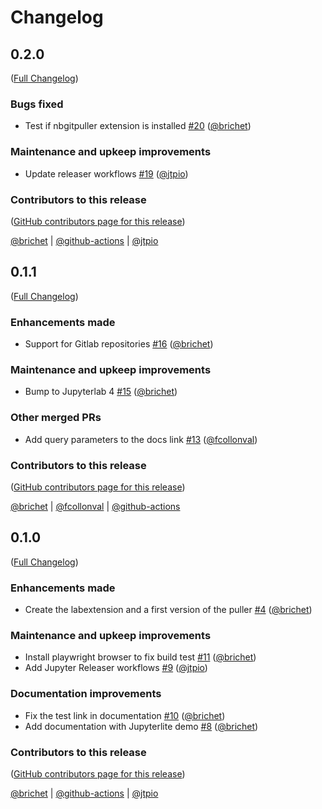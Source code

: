 # Changelog

<!-- <START NEW CHANGELOG ENTRY> -->

## 0.2.0

([Full Changelog](https://github.com/jupyterlite/litegitpuller/compare/v0.1.1...f83164e44cadd061bc74aef5e60ed017c59666f8))

### Bugs fixed

- Test if nbgitpuller extension is installed [#20](https://github.com/jupyterlite/litegitpuller/pull/20) ([@brichet](https://github.com/brichet))

### Maintenance and upkeep improvements

- Update releaser workflows [#19](https://github.com/jupyterlite/litegitpuller/pull/19) ([@jtpio](https://github.com/jtpio))

### Contributors to this release

([GitHub contributors page for this release](https://github.com/jupyterlite/litegitpuller/graphs/contributors?from=2023-12-19&to=2024-07-24&type=c))

[@brichet](https://github.com/search?q=repo%3Ajupyterlite%2Flitegitpuller+involves%3Abrichet+updated%3A2023-12-19..2024-07-24&type=Issues) | [@github-actions](https://github.com/search?q=repo%3Ajupyterlite%2Flitegitpuller+involves%3Agithub-actions+updated%3A2023-12-19..2024-07-24&type=Issues) | [@jtpio](https://github.com/search?q=repo%3Ajupyterlite%2Flitegitpuller+involves%3Ajtpio+updated%3A2023-12-19..2024-07-24&type=Issues)

<!-- <END NEW CHANGELOG ENTRY> -->

## 0.1.1

([Full Changelog](https://github.com/jupyterlite/litegitpuller/compare/v0.1.0...ef363d22392b65ee2efa58c75bcbd1b98c61a1d6))

### Enhancements made

- Support for Gitlab repositories [#16](https://github.com/jupyterlite/litegitpuller/pull/16) ([@brichet](https://github.com/brichet))

### Maintenance and upkeep improvements

- Bump to Jupyterlab 4 [#15](https://github.com/jupyterlite/litegitpuller/pull/15) ([@brichet](https://github.com/brichet))

### Other merged PRs

- Add query parameters to the docs link [#13](https://github.com/jupyterlite/litegitpuller/pull/13) ([@fcollonval](https://github.com/fcollonval))

### Contributors to this release

([GitHub contributors page for this release](https://github.com/jupyterlite/litegitpuller/graphs/contributors?from=2023-09-14&to=2023-12-19&type=c))

[@brichet](https://github.com/search?q=repo%3Ajupyterlite%2Flitegitpuller+involves%3Abrichet+updated%3A2023-09-14..2023-12-19&type=Issues) | [@fcollonval](https://github.com/search?q=repo%3Ajupyterlite%2Flitegitpuller+involves%3Afcollonval+updated%3A2023-09-14..2023-12-19&type=Issues) | [@github-actions](https://github.com/search?q=repo%3Ajupyterlite%2Flitegitpuller+involves%3Agithub-actions+updated%3A2023-09-14..2023-12-19&type=Issues)

## 0.1.0

([Full Changelog](https://github.com/jupyterlite/litegitpuller/compare/b111f5d0e1682f3ae14d3205fb1d389b408e7753...1b0011799a217759b34705727030c5f515ddc464))

### Enhancements made

- Create the labextension and a first version of the puller [#4](https://github.com/jupyterlite/litegitpuller/pull/4) ([@brichet](https://github.com/brichet))

### Maintenance and upkeep improvements

- Install playwright browser to fix build test [#11](https://github.com/jupyterlite/litegitpuller/pull/11) ([@brichet](https://github.com/brichet))
- Add Jupyter Releaser workflows [#9](https://github.com/jupyterlite/litegitpuller/pull/9) ([@jtpio](https://github.com/jtpio))

### Documentation improvements

- Fix the test link in documentation [#10](https://github.com/jupyterlite/litegitpuller/pull/10) ([@brichet](https://github.com/brichet))
- Add documentation with Jupyterlite demo [#8](https://github.com/jupyterlite/litegitpuller/pull/8) ([@brichet](https://github.com/brichet))

### Contributors to this release

([GitHub contributors page for this release](https://github.com/jupyterlite/litegitpuller/graphs/contributors?from=2023-08-28&to=2023-09-14&type=c))

[@brichet](https://github.com/search?q=repo%3Ajupyterlite%2Flitegitpuller+involves%3Abrichet+updated%3A2023-08-28..2023-09-14&type=Issues) | [@github-actions](https://github.com/search?q=repo%3Ajupyterlite%2Flitegitpuller+involves%3Agithub-actions+updated%3A2023-08-28..2023-09-14&type=Issues) | [@jtpio](https://github.com/search?q=repo%3Ajupyterlite%2Flitegitpuller+involves%3Ajtpio+updated%3A2023-08-28..2023-09-14&type=Issues)
